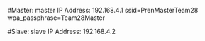 #Master:
master IP Address: 192.168.4.1
ssid=PrenMasterTeam28
wpa_passphrase=Team28Master

#Slave:
slave IP Address: 192.168.4.2

